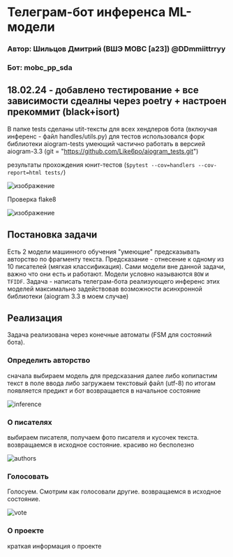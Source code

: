 # Телеграм-бот инференса ML-модели

### Автор: Шильцов Дмитрий (ВШЭ МОВС [a23]) @DDmmiittrryy
### Бот: mobc_pp_sda

## 18.02.24  - добавлено тестирование + все зависимости сдеалны через poetry + настроен прекоммит (black+isort)

В папке tests сделаны utit-тексты для всех хендлеров бота (вклюучая инференс - файл handles/utils.py)
для тестов использовался форк библиотеки aiogram-tests умеющий частично работать в версией aiogram-3.3 
(git = "https://github.com/Like6po/aiogram_tests.git") 

результаты прохождения юнит-тестов (`$pytest --cov=handlers --cov-report=html tests/`)

![изображение](https://github.com/shiltsov/MOBC_pp_sda/assets/54742337/0d5d6db3-196d-4e08-bdb4-fb39b5a2636e)

Проверка flake8

![изображение](https://github.com/shiltsov/MOBC_pp_sda/assets/54742337/6dc635ac-2190-4b31-a9bf-9852cb48eeb3)


## Постановка задачи

Есть 2 модели машинного обучения "умеющие" предсказывать авторство по фрагменту текста. Предсказание -
отнесение к одному из 10 писателей (мягкая классификация). Сами модели вне данной задачи, важно что они есть и работают.
Модели условно называются `BOW` и `TFIDF`. Задача - написать телеграм-бота реализующего инференс этих моделей максимально задействовав 
возможности асинхронной библиотеки (aiogram 3.3 в моем случае)

## Реализация
Задача реализована через конечные автоматы (FSM для состояний бота).


### Определить авторство
сначала выбираем модель для предсказания
далее либо копипастим текст в поле ввода либо загружаем текстовый файл (utf-8)
по итогам появляется предикт и бот возвращается в начальное состояние

![inference](https://github.com/shiltsov/MOBC_pp_sda/assets/54742337/1f6e73a2-5e87-49e1-a9b6-a39a59e4b263)

### О писателях
выбираем писателя, получаем фото писателя и кусочек текста. возвращаемся в исходное состояние.
красиво но бесполезно

![authors](https://github.com/shiltsov/MOBC_pp_sda/assets/54742337/e89f787a-2d89-41c2-89ae-1908db6afdf8)


### Голосовать
Голосуем. Смотрим как голосовали другие. возвращаемся в исходное состояние. 

![vote](https://github.com/shiltsov/MOBC_pp_sda/assets/54742337/df893e70-0ba9-49e3-a160-6e86cbc9adda)


### О проекте
краткая информация о проекте

